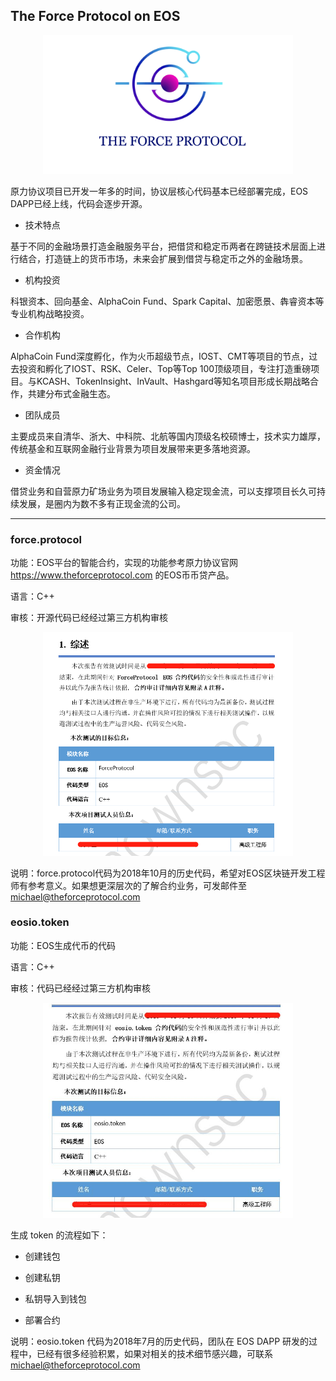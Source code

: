 ## The Force Protocol on EOS

<div align=center>
	<span>
	      <img width="400px" src='logo/theforceprotocol.jpg'>
	</span>
</div>

原力协议项目已开发一年多的时间，协议层核心代码基本已经部署完成，EOS DAPP已经上线，代码会逐步开源。

- 技术特点

基于不同的金融场景打造金融服务平台，把借贷和稳定币两者在跨链技术层面上进行结合，打造链上的货币市场，未来会扩展到借贷与稳定币之外的金融场景。

- 机构投资

科银资本、回向基金、AlphaCoin Fund、Spark Capital、加密愿景、犇睿资本等专业机构战略投资。

- 合作机构

AlphaCoin Fund深度孵化，作为火币超级节点，IOST、CMT等项目的节点，过去投资和孵化了IOST、RSK、Celer、Top等Top 100顶级项目，专注打造重磅项目。与KCASH、TokenInsight、InVault、Hashgard等知名项目形成长期战略合作，共建分布式金融生态。

- 团队成员

主要成员来自清华、浙大、中科院、北航等国内顶级名校硕博士，技术实力雄厚，传统基金和互联网金融行业背景为项目发展带来更多落地资源。

- 资金情况

借贷业务和自营原力矿场业务为项目发展输入稳定现金流，可以支撑项目长久可持续发展，是圈内为数不多有正现金流的公司。

----------

### force.protocol

功能：EOS平台的智能合约，实现的功能参考原力协议官网 https://www.theforceprotocol.com 的EOS币币贷产品。

语言：C++


审核：开源代码已经经过第三方机构审核

<div align=center>
	<span>
	      <img width="400px" src='force.protocol/assets/audit.png'>
	</span>
</div>


说明：force.protocol代码为2018年10月的历史代码，希望对EOS区块链开发工程师有参考意义。如果想更深层次的了解合约业务，可发邮件至  michael@theforceprotocol.com

### eosio.token

功能：EOS生成代币的代码

语言：C++

审核：代码已经经过第三方机构审核
<div align=center>
	<span>
	      <img width="400px" src='eosio.token/assets/audit.jpg'>
	</span>
</div>

生成 token 的流程如下：

- 创建钱包

- 创建私钥

- 私钥导入到钱包

- 部署合约

说明：eosio.token 代码为2018年7月的历史代码，团队在 EOS DAPP 研发的过程中，已经有很多经验积累，如果对相关的技术细节感兴趣，可联系 michael@theforceprotocol.com

